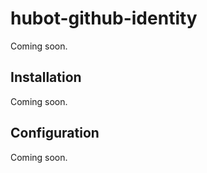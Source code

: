 # hubot-github-identity

Coming soon.

## Installation

Coming soon.

## Configuration

Coming soon.
